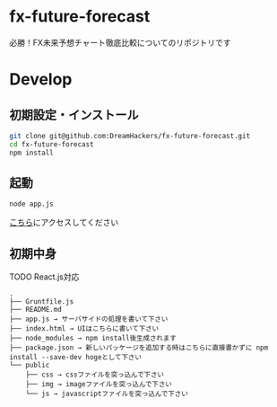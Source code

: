 # fx-future-forecast
必勝！FX未来予想チャート徹底比較についてのリポジトリです

# Develop

## 初期設定・インストール
```.sh
git clone git@github.com:DreamHackers/fx-future-forecast.git
cd fx-future-forecast
npm install
```

## 起動
```.sh
node app.js
```
[こちら](http://localhost:9000/)にアクセスしてください

## 初期中身
TODO React.js対応
```
.
├── Gruntfile.js 
├── README.md
├── app.js → サーバサイドの処理を書いて下さい
├── index.html → UIはこちらに書いて下さい
├── node_modules → npm install後生成されます
├── package.json → 新しいパッケージを追加する時はこちらに直接書かずに npm install --save-dev hogeとして下さい
└── public
    ├── css → cssファイルを突っ込んで下さい
    ├── img → imageファイルを突っ込んで下さい
    └── js → javascriptファイルを突っ込んで下さい
```
